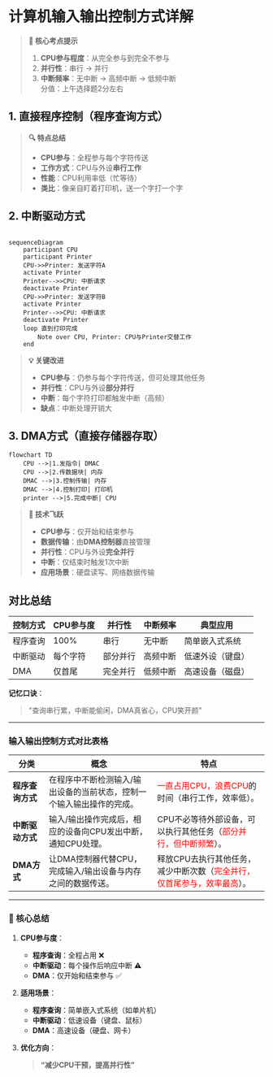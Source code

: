 
# 计算机输入输出控制方式详解

> **📌 核心考点提示**  
> 1. **CPU参与程度**：从完全参与到完全不参与  
> 2. **并行性**：串行 → 并行  
> 3. **中断频率**：无中断 → 高频中断 → 低频中断  
> 分值：上午选择题2分左右

## 1. 直接程序控制（程序查询方式）

> **🔍 特点总结**  
> - **CPU参与**：全程参与每个字符传送  
> - **工作方式**：CPU与外设**串行工作**  
> - **性能**：CPU利用率低（忙等待）  
> - **类比**：像亲自盯着打印机，送一个字打一个字  

## 2. 中断驱动方式
```mermaid

sequenceDiagram
    participant CPU
    participant Printer
    CPU->>Printer: 发送字符A
    activate Printer
    Printer-->>CPU: 中断请求
    deactivate Printer
    CPU->>Printer: 发送字符B
    activate Printer
    Printer-->>CPU: 中断请求
    deactivate Printer
    loop 直到打印完成
        Note over CPU, Printer: CPU与Printer交替工作
    end

```

> **💡 关键改进**  
> - **CPU参与**：仍参与每个字符传送，但可处理其他任务  
> - **并行性**：CPU与外设**部分并行**  
> - **中断**：每个字符打印都触发中断（高频）  
> - **缺点**：中断处理开销大  

## 3. DMA方式（直接存储器存取）
```mermaid
flowchart TD
    CPU -->|1.发指令| DMAC
    CPU -->|2.传数据块| 内存
    DMAC -->|3.控制传输| 内存
    DMAC -->|4.控制打印| 打印机
    printer -->|5.完成中断| CPU
```

> **🚀 技术飞跃**  
> - **CPU参与**：仅开始和结束参与  
> - **数据传输**：由**DMA控制器**直接管理  
> - **并行性**：CPU与外设**完全并行**  
> - **中断**：仅结束时触发1次中断  
> - **应用场景**：硬盘读写、网络数据传输  

## 对比总结
| 控制方式         | CPU参与度       | 并行性       | 中断频率     | 典型应用         |
|------------------|----------------|-------------|-------------|------------------|
| 程序查询         | 100%           | 串行        | 无中断       | 简单嵌入式系统   |
| 中断驱动         | 每个字符        | 部分并行    | 高频中断     | 低速外设（键盘） |
| DMA              | 仅首尾         | 完全并行    | 低频中断     | 高速设备（磁盘） |


**记忆口诀**：  
> "查询串行累，中断能偷闲，DMA真省心，CPU笑开颜"

---

### **输入输出控制方式对比表格**  

| **分类**     | **概念**                              | **特点**                                                             |
| ---------- | ----------------------------------- | ------------------------------------------------------------------ |
| **程序查询方式** | 在程序中不断检测输入/输出设备的当前状态，控制一个输入输出操作的完成。 | <font color="#ff0000">一直占用CPU，浪费CPU</font>的时间（串行工作，效率低）。           |
| **中断驱动方式** | 输入/输出操作完成后，相应的设备向CPU发出中断，通知CPU处理。   | CPU不必等待外部设备，可以执行其他任务（<font color="#ff0000">部分并行，但中断频繁</font>）。     |
| **DMA方式**  | 让DMA控制器代替CPU，完成输入/输出设备与内存之间的数据传送。   | 释放CPU去执行其他任务，减少中断次数（<font color="#ff0000">完全并行，仅首尾参与，效率最高</font>）。 |

---

### **📌 核心总结**  
1. **CPU参与度**：  
   - **程序查询**：全程占用 ❌  
   - **中断驱动**：每个操作后响应中断 ⚠️  
   - **DMA**：仅开始和结束参与 ✅  

2. **适用场景**：  
   - **程序查询**：简单嵌入式系统（如单片机）  
   - **中断驱动**：低速设备（键盘、鼠标）  
   - **DMA**：高速设备（硬盘、网卡）  

3. **优化方向**：  
   > **“减少CPU干预，提高并行性”**  

